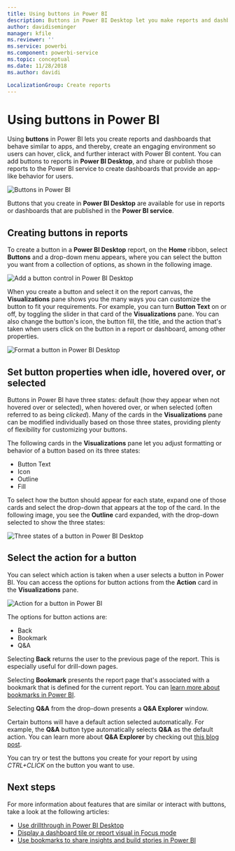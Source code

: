 ```yaml
---
title: Using buttons in Power BI 
description: Buttons in Power BI Desktop let you make reports and dashboards that behave like apps, and deepen engagement with users
author: davidiseminger
manager: kfile
ms.reviewer: ''
ms.service: powerbi
ms.component: powerbi-service
ms.topic: conceptual
ms.date: 11/28/2018
ms.author: davidi

LocalizationGroup: Create reports
---
```

# Using buttons in Power BI
Using **buttons** in Power BI lets you create reports and dashboards that behave similar to apps, and thereby, create an engaging environment so users can hover, click, and further interact with Power BI content. You can add buttons to reports in **Power BI Desktop**, and share or publish those reports to the Power BI service to create dashboards that provide an app-like behavior for users.

![Buttons in Power BI](media/desktop-buttons/desktop-buttons_01.png)

Buttons that you create in **Power BI Desktop** are available for use in reports or dashboards that are published in the **Power BI service**.

## Creating buttons in reports
To create a button in a **Power BI Desktop** report, on the **Home** ribbon, select **Buttons** and a drop-down menu appears, where you can select the button you want from a collection of options, as shown in the following image. 

![Add a button control in Power BI Desktop](media/desktop-buttons/desktop-buttons_02.png)

When you create a button and select it on the report canvas, the **Visualizations** pane shows you the many ways you can customize the button to fit your requirements. For example, you can turn **Button Text** on or off, by toggling the slider in that card of the **Visualizations** pane. You can also change the button's icon, the button fill, the title, and the action that's taken when users click on the button in a report or dashboard, among other properties.

![Format a button in Power BI Desktop](media/desktop-buttons/desktop-buttons_03.png)

## Set button properties when idle, hovered over, or selected

Buttons in Power BI have three states: default (how they appear when not hovered over or selected), when hovered over, or when selected (often referred to as being *clicked*). Many of the cards in the **Visualizations** pane can be modified individually based on those three states, providing plenty of flexibility for customizing your buttons.

The following cards in the **Visualizations** pane let you adjust formatting or behavior of a button based on its three states:

* Button Text
* Icon
* Outline
* Fill

To select how the button should appear for each state, expand one of those cards and select the drop-down that appears at the top of the card. In the following image, you see the **Outline** card expanded, with the drop-down selected to show the three states:

![Three states of a button in Power BI Desktop](media/desktop-buttons/desktop-buttons_04.png)


## Select the action for a button

You can select which action is taken when a user selects a button in Power BI. You can access the options for button actions from the **Action** card in the **Visualizations** pane.

![Action for a button in Power BI](media/desktop-buttons/desktop-buttons_05.png)

The options for button actions are:

* Back
* Bookmark
* Q&A

Selecting **Back** returns the user to the previous page of the report. This is especially useful for drill-down pages.

Selecting **Bookmark** presents the report page that's associated with a bookmark that is defined for the current report. You can [learn more about bookmarks in Power BI](desktop-bookmarks.md). 

Selecting **Q&A** from the drop-down presents a **Q&A Explorer** window. 

Certain buttons will have a default action selected automatically. For example, the **Q&A** button type automatically selects **Q&A** as the default action. You can learn more about **Q&A Explorer** by checking out [this blog post](https://powerbi.microsoft.com/blog/power-bi-desktop-april-2018-feature-summary/#Q&AExplorer).

You can try or test the buttons you create for your report by using *CTRL+CLICK* on the button you want to use. 

## Next steps
For more information about features that are similar or interact with buttons, take a look at the following articles:

* [Use drillthrough in Power BI Desktop](desktop-drillthrough.md)
* [Display a dashboard tile or report visual in Focus mode](consumer/end-user-focus.md)
* [Use bookmarks to share insights and build stories in Power BI](desktop-bookmarks.md)

